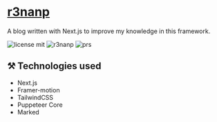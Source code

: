 # [r3nanp](https://r3nanp.vercel.app/)

A blog written with Next.js to improve my knowledge in this framework.

![license mit](https://img.shields.io/github/license/r3nanp/r3nanp-blog?color=blue&label=LICENSE&logo=github&style=for-the-badge)
![r3nanp](https://img.shields.io/badge/powered%20by-Next-blue?style=for-the-badge)
![prs](https://img.shields.io/static/v1?label=PRs&message=welcome&style=for-the-badge&color=24B36B&labelColor=000000)

## ⚒ Technologies used

- Next.js
- Framer-motion
- TailwindCSS
- Puppeteer Core
- Marked
